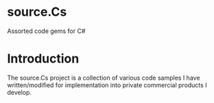 # source.Cs

Assorted code gems for C#

Introduction
============

The source.Cs project is a collection of various code samples I have written/modified for implementation into private commercial products I develop.